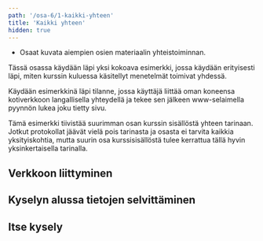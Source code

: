 ```yaml
---
path: '/osa-6/1-kaikki-yhteen'
title: 'Kaikki yhteen'
hidden: true
---
```


<text-box variant='learningObjectives' name='Oppimistavoitteet'>

- Osaat kuvata aiempien osien materiaalin yhteistoiminnan.

</text-box>

Tässä osassa käydään läpi yksi kokoava esimerkki, jossa käydään erityisesti läpi, miten kurssin kuluessa käsitellyt menetelmät toimivat yhdessä.


Käydään esimerkkinä läpi tilanne, jossa käyttäjä liittää oman koneensa kotiverkkoon langallisella yhteydellä ja tekee sen jälkeen www-selaimella pyynnön lukea joku tietty sivu.  

Tämä esimerkki tiivistää suurimman osan kurssin sisällöstä yhteen tarinaan. Jotkut protokollat jäävät vielä pois tarinasta ja osasta ei tarvita kaikkia yksityiskohtia, mutta suurin osa kurssisisällöstä tulee kerrattua tällä hyvin yksinkertaisella tarinalla.


## Verkkoon liittyminen



## Kyselyn alussa tietojen selvittäminen


## Itse kysely


